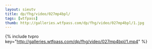 ```yaml
--- 
layout: sieutv
title: dp/fhg/video/027mp4bpl/
tags: [wtfpass]
thumb: http://galleries.wtfpass.com/dp/fhg/video/027mp4bpl/1.jpg
---
```

{% include tvpro key="http://galleries.wtfpass.com/dp/fhg/video/027mp4bpl/1.mp4" %} 

